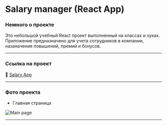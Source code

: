 # Salary manager (React App)

### Немного о проекте

Это небольшой учебный React проект выполненный на классах и хуках.
Приложение предназначено для учета сотрудников в компании, назаначения повышений, премий и бонусов.
___

### Ссылка на проект

:link: [Salary App](http://petproject3.ru/)
___

### Фото проекта

+ Главная страница

![Main page](/my-app/src/resources/img/2022-09-27_09-48-23.png)

___





